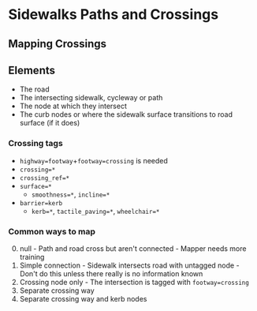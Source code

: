 # Sidewalks Paths and Crossings


## Mapping Crossings

## Elements

* The road
* The intersecting sidewalk, cycleway or path
* The node at which they intersect
* The curb nodes or where the sidewalk surface transitions to road surface (if it does)

### Crossing tags

* `highway=footway`+`footway=crossing` is needed
* `crossing=*`
* `crossing_ref=*`
* `surface=*`
  - `smoothness=*`, `incline=*`
* `barrier=kerb`
  - `kerb=*`, `tactile_paving=*`, `wheelchair=*`

### Common ways to map

  0. null
    - Path and road cross but aren't connected
    - Mapper needs more training
  1. Simple connection
    - Sidewalk intersects road with untagged node
    - Don't do this unless there really is no information known
  2. Crossing node only
    - The intersection is tagged with `footway=crossing`
  3. Separate crossing way
  4. Separate crossing way and kerb nodes
